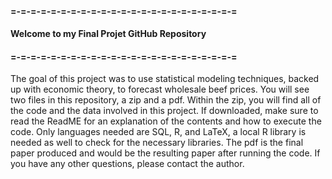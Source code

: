 #### =-=-=-=-=-=-=-=-=-=-=-=-=-=-=-=-=-=-=-=-=-=-=
#### Welcome to my Final Projet GitHub Repository
#### =-=-=-=-=-=-=-=-=-=-=-=-=-=-=-=-=-=-=-=-=-=-=

The goal of this project was to use statistical modeling techniques, backed up with economic theory, to forecast wholesale beef prices. You will
see two files in this repository, a zip and a pdf. Within the zip, you will find all of the code and the data involved in this project. If downloaded,
make sure to read the ReadME for an explanation of the contents and how to execute the code. Only languages needed are SQL, R, and LaTeX, a local R library 
is needed as well to check for the necessary libraries. The pdf is the final paper produced and would be the resulting paper after running the code.
If you have any other questions, please contact the author.
